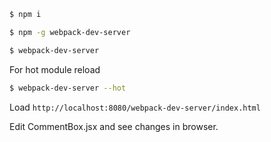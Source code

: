 ```bash
$ npm i

$ npm -g webpack-dev-server

$ webpack-dev-server
```

For hot module reload

```bash
$ webpack-dev-server --hot
```

Load `http://localhost:8080/webpack-dev-server/index.html`

Edit CommentBox.jsx and see changes in browser.